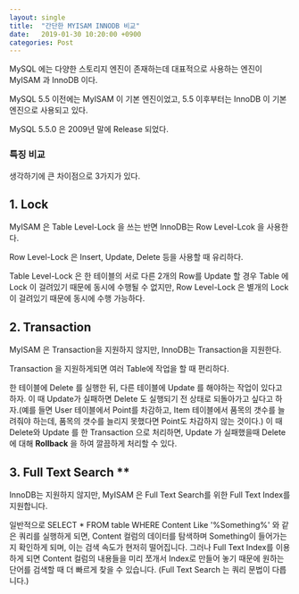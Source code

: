 ```yaml
---
layout: single
title:  "간단한 MYISAM INNODB 비교"
date:   2019-01-30 10:20:00 +0900
categories: Post
---
```


MySQL 에는 다양한 스토리지 엔진이 존재하는데 대표적으로 사용하는 엔진이 MyISAM 과 InnoDB 이다.

MySQL 5.5 이전에는 MyISAM 이 기본 엔진이었고, 5.5 이후부터는 InnoDB 이 기본 엔진으로 사용되고 있다.

MySQL 5.5.0 은 2009년 말에 Release 되었다.

### 특징 비교 ###

생각하기에 큰 차이점으로 3가지가 있다.

## 1. Lock ##
MyISAM 은 Table Level-Lock 을 쓰는 반면 InnoDB는 Row Level-Lcok 을 사용한다.

Row Level-Lock 은 Insert, Update, Delete 등을 사용할 때 유리하다.

Table Level-Lock 은 한 테이블의 서로 다른 2개의 Row를 Update 할 경우 Table 에 Lock 이 걸려있기 때문에 동시에 수행될 수 없지만, Row Level-Lock 은 별개의 Lock 이 걸려있기 때문에 동시에 수행 가능하다.

## 2. Transaction ##
MyISAM 은 Transaction을 지원하지 않지만, InnoDB는 Transaction을 지원한다.

Transaction 을 지원하게되면 여러 Table에 작업을 할 때 편리하다.

한 테이블에 Delete 를 실행한 뒤, 다른 테이블에 Update 를 해야하는 작업이 있다고 하자. 이 때 Update가 실패하면 Delete 도 실행되기 전 상태로 되돌아가고 싶다고 하자.(예를 들면 User 테이블에서 Point를 차감하고, Item 테이블에서 품목의 갯수를 늘려줘야 하는데, 품목의 갯수를 늘리지 못했다면 Point도 차감하지 않는 것이다.) 이 때 Delete와 Update 를 한 Transaction 으로 처리하면, Update 가 실패했을때 Delete 에 대해 **Rollback** 을 하여 깔끔하게 처리할 수 있다.

## 3. Full Text Search **
InnoDB는 지원하지 않지만, MyISAM 은 Full Text Search를 위한 Full Text Index를 지원합니다.

일반적으로 SELECT * FROM table WHERE Content Like '%Something%' 와 같은 쿼리를 실행하게 되면, Content 컬럼의 데이터를 탐색하며 Something이 들어가는지 확인하게 되며, 이는 검색 속도가 현저히 떨어집니다. 그러나 Full Text Index를 이용하게 되면 Content 컬럼의 내용들을 미리 쪼개서 Index로 만들어 놓기 때문에 원하는 단어를 검색할 때 더 빠르게 찾을 수 있습니다. (Full Text Search 는 쿼리 문법이 다릅니다.)